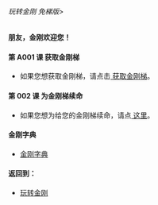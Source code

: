###### 玩转金刚 免梯版>
#### 朋友，金刚欢迎您！

#### 第 A001 课 获取金刚梯

- 如果您想获取金刚梯，请点击[ 获取金刚梯](https://github.com/a2zitpro/web/blob/master/LadderFree/GetLadder/GetLadder.md)。

#### 第 002 课 为金刚梯续命


- 如果您想为给您的金刚梯续命，请点[ 这里]()。

#### 金刚字典
- [金刚字典](https://github.com/a2zitpro/web/blob/master/LadderFree/kkDictionary/kkDictionary.md)


#### 返回到：
- [玩转金刚](https://github.com/a2zitpro/web/blob/master/LadderFree/main.md)
